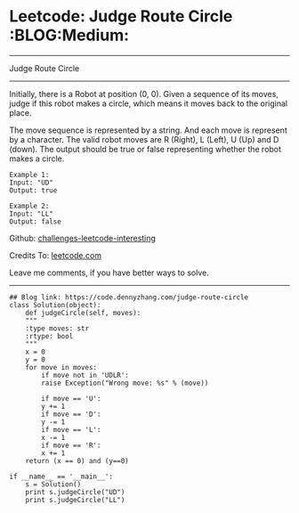 
# Leetcode: Judge Route Circle     :BLOG:Medium:

---

Judge Route Circle  

---

Initially, there is a Robot at position (0, 0). Given a sequence of its moves, judge if this robot makes a circle, which means it moves back to the original place.  

The move sequence is represented by a string. And each move is represent by a character. The valid robot moves are R (Right), L (Left), U (Up) and D (down). The output should be true or false representing whether the robot makes a circle.  

    Example 1:
    Input: "UD"
    Output: true

    Example 2:
    Input: "LL"
    Output: false

Github: [challenges-leetcode-interesting](https://github.com/DennyZhang/challenges-leetcode-interesting/tree/master/problems/judge-route-circle)  

Credits To: [leetcode.com](https://leetcode.com/problems/judge-route-circle/description/)  

Leave me comments, if you have better ways to solve.  

---

    ## Blog link: https://code.dennyzhang.com/judge-route-circle
    class Solution(object):
        def judgeCircle(self, moves):
    	"""
    	:type moves: str
    	:rtype: bool
    	"""
    	x = 0
    	y = 0
    	for move in moves:
    	    if move not in 'UDLR':
    		raise Exception("Wrong move: %s" % (move))
    
    	    if move == 'U':
    		y += 1
    	    if move == 'D':
    		y -= 1
    	    if move == 'L':
    		x -= 1
    	    if move == 'R':
    		x += 1
    	return (x == 0) and (y==0)
    
    if __name__ == '__main__':
        s = Solution()
        print s.judgeCircle("UD")
        print s.judgeCircle("LL")

